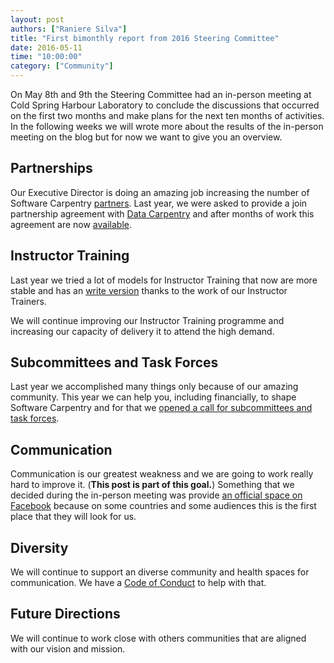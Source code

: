 ```yaml
---
layout: post
authors: ["Raniere Silva"]
title: "First bimonthly report from 2016 Steering Committee"
date: 2016-05-11
time: "10:00:00"
category: ["Community"]
---
```

On May 8th and 9th the Steering Committee had an in-person meeting at Cold
Spring Harbour Laboratory to conclude the discussions that occurred on the first
two months and make plans for the next ten months of activities.
In the following weeks we will wrote more about the results of the in-person
meeting on the blog but for now we want to give you an overview.

## Partnerships

Our Executive Director is doing an amazing job increasing the number of Software
Carpentry [partners](http://software-carpentry.org/scf/partners/). Last year,
we were asked to provide a join partnership agreement with [Data
Carpentry](http://datacarpentry.org/)
and after months of work this agreement are now
[available](http://software-carpentry.org/scf/join/).

## Instructor Training

Last year we tried a lot of models for Instructor Training
that now are more stable and has an [write
version](http://swcarpentry.github.io/instructor-training/)
thanks to the work of our Instructor Trainers.

We will continue improving our Instructor Training programme
and increasing our capacity of delivery it to attend the high demand.

## Subcommittees and Task Forces

Last year we accomplished many things only because of our amazing community.
This year we can help you, including financially, to shape Software Carpentry and for that we [opened a
call for subcommittees and task
forces](http://software-carpentry.org/blog/2016/04/subcommittes-taskforces.html).

## Communication

Communication is our greatest weakness and we are going to work really hard to
improve it. (**This post is part of this goal.**) Something that we decided
during the in-person meeting was provide [an official space on
Facebook](https://www.facebook.com/groups/17942228448/) because on some
countries and some audiences this is the first place that they will look for us.

## Diversity

We will continue to support an diverse community and health spaces for
communication. We have a [Code of
Conduct](http://software-carpentry.org/conduct) to help with that.

## Future Directions

We will continue to work close with others communities that are aligned with our
vision and mission.
